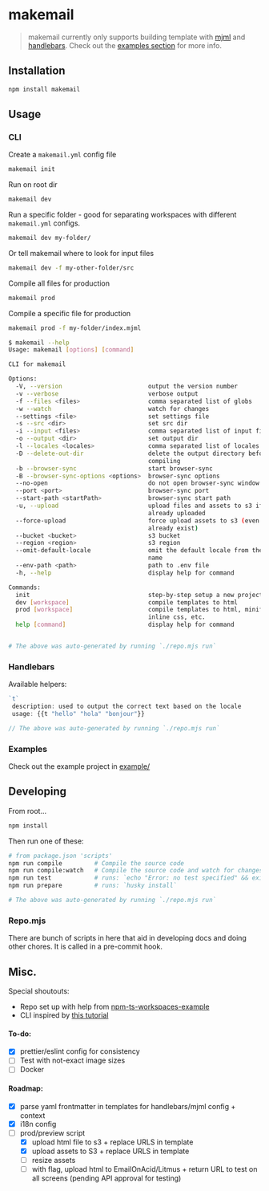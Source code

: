 # makemail

> makemail currently only supports building template with [mjml](https://github.com/mjmlio/mjml) and [handlebars](https://github.com/handlebars-lang/handlebars.js). Check out the [examples section](#examples) for more info.

## Installation

```bash
npm install makemail
```

## Usage

### CLI

Create a `makemail.yml` config file

```bash
makemail init
```

Run on root dir

```bash
makemail dev
```

Run a specific folder - good for separating workspaces with different `makemail.yml` configs.

```bash
makemail dev my-folder/
```

Or tell makemail where to look for input files

```bash
makemail dev -f my-other-folder/src
```

Compile all files for production

```bash
makemail prod
```

Compile a specific file for production

```bash
makemail prod -f my-folder/index.mjml
```

```bash
$ makemail --help
Usage: makemail [options] [command]

CLI for makemail

Options:
  -V, --version                        output the version number
  -v --verbose                         verbose output
  -f --files <files>                   comma separated list of globs
  -w --watch                           watch for changes
  --settings <file>                    set settings file
  -s --src <dir>                       set src dir
  -i --input <files>                   comma separated list of input file globs
  -o --output <dir>                    set output dir
  -l --locales <locales>               comma separated list of locales
  -D --delete-out-dir                  delete the output directory before
                                       compiling
  -b --browser-sync                    start browser-sync
  -B --browser-sync-options <options>  browser-sync options
  --no-open                            do not open browser-sync window on start
  --port <port>                        browser-sync port
  --start-path <startPath>             browser-sync start path
  -u, --upload                         upload files and assets to s3 if not
                                       already uploaded
  --force-upload                       force upload assets to s3 (even if they
                                       already exist)
  --bucket <bucket>                    s3 bucket
  --region <region>                    s3 region
  --omit-default-locale                omit the default locale from the file
                                       name
  --env-path <path>                    path to .env file
  -h, --help                           display help for command

Commands:
  init                                 step-by-step setup a new project
  dev [workspace]                      compile templates to html
  prod [workspace]                     compile templates to html, minify,
                                       inline css, etc.
  help [command]                       display help for command


# The above was auto-generated by running `./repo.mjs run`
```

### Handlebars

Available helpers:

<!-- start:repo.mjs:helpers -->

```typescript
`t`
 description: used to output the correct text based on the locale
 usage: {{t "hello" "hola" "bonjour"}}

// The above was auto-generated by running `./repo.mjs run`
```

<!-- end:repo.mjs:helpers -->

### Examples

Check out the example project in [example/](https://github.com/benhonda/makemail/tree/main/example)

## Developing

From root...

```bash
npm install
```

Then run one of these:

```bash
# from package.json 'scripts'
npm run compile         # Compile the source code
npm run compile:watch   # Compile the source code and watch for changes
npm run test            # runs: `echo "Error: no test specified" && exit 1`
npm run prepare         # runs: `husky install`

# The above was auto-generated by running `./repo.mjs run`
```

### Repo.mjs

There are bunch of scripts in here that aid in developing docs and doing other chores. It is called in a pre-commit hook.

## Misc.

Special shoutouts:

- Repo set up with help from [npm-ts-workspaces-example](https://github.com/Quramy/npm-ts-workspaces-example)
- CLI inspired by [this tutorial](https://dawchihliou.github.io/articles/writing-your-own-typescript-cli)

#### To-do:

- [x] prettier/eslint config for consistency
- [ ] Test with not-exact image sizes
- [ ] Docker

#### Roadmap:

- [x] parse yaml frontmatter in templates for handlebars/mjml config + context
- [x] i18n config
- [ ] prod/preview script
  - [x] upload html file to s3 + replace URLS in template
  - [x] upload assets to S3 + replace URLS in template
  - [ ] resize assets
  - [ ] with flag, upload html to EmailOnAcid/Litmus + return URL to test on all screens (pending API approval for testing)

